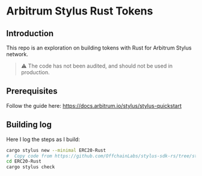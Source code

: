 # Arbitrum Stylus Rust Tokens

## Introduction
This repo is an exploration on building tokens with Rust for Arbitrum Stylus network.

> ⚠️ The code has not been audited, and should not be used in production.

## Prerequisites

Follow the guide here: https://docs.arbitrum.io/stylus/stylus-quickstart

## Building log

Here I log the steps as I build:

```bash
cargo stylus new --minimal ERC20-Rust
#  Copy code from https://github.com/OffchainLabs/stylus-sdk-rs/tree/stylus/examples/erc20
cd ERC20-Rust
cargo stylus check

```